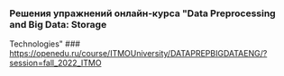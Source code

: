 ### Решения упражнений онлайн-курса "Data Preprocessing and Big Data: Storage 
Technologies" ###
https://openedu.ru/course/ITMOUniversity/DATAPREPBIGDATAENG/?session=fall_2022_ITMO
